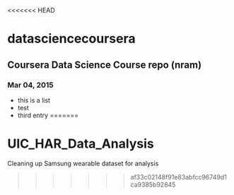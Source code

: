 <<<<<<< HEAD
# datasciencecoursera
## Coursera Data Science Course repo (nram)
### Mar 04, 2015

* this is a list
* test
* third entry
=======
# UIC_HAR_Data_Analysis
Cleaning up Samsung wearable dataset for analysis
>>>>>>> af33c02148f91e83abfcc96749d1ca9385b92845
